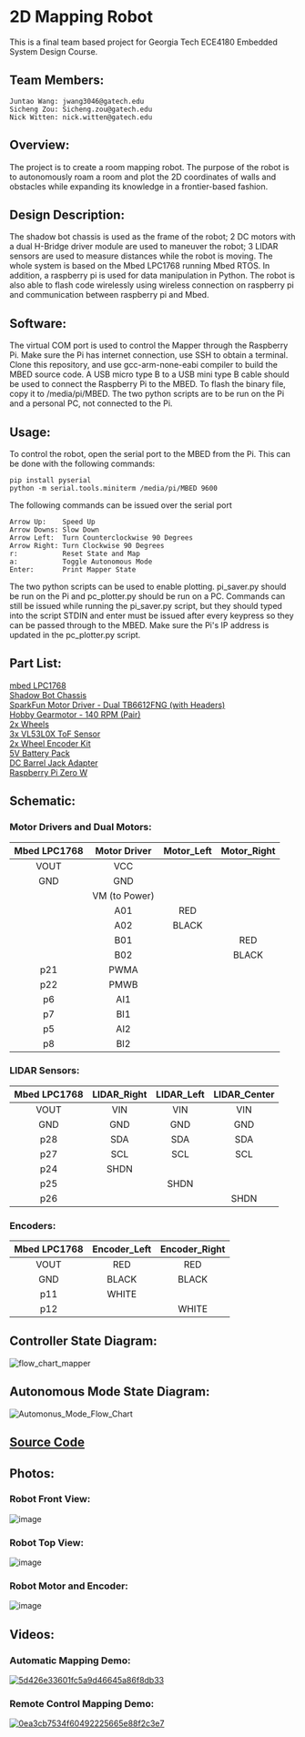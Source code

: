 # 2D Mapping Robot

This is a final team based project for Georgia Tech ECE4180 Embedded System Design Course.

## Team Members:

    Juntao Wang: jwang3046@gatech.edu
    Sicheng Zou: Sicheng.zou@gatech.edu
    Nick Witten: nick.witten@gatech.edu
    
## Overview:

The project is to create a room mapping robot. The purpose of the robot is to autonomously roam a room and plot the 2D coordinates of walls and obstacles while expanding its knowledge in a frontier-based fashion.

## Design Description:

The shadow bot chassis is used as the frame of the robot; 2 DC motors with a dual H-Bridge driver module are used to maneuver the robot; 3 LIDAR sensors are used to measure distances while the robot is moving. The whole system is based on the Mbed LPC1768 running Mbed RTOS. In addition, a raspberry pi is used for data manipulation in Python. The robot is also able to flash code wirelessly using wireless connection on raspberry pi and communication between raspberry pi and Mbed. 

## Software:

The virtual COM port is used to control the Mapper through the Raspberry Pi.  Make sure the Pi has internet connection, use SSH to obtain a terminal.  Clone this repository, and use gcc-arm-none-eabi compiler to build the MBED source code.  A USB micro type B to a USB mini type B cable should be used to connect the Raspberry Pi to the MBED.  To flash the binary file, copy it to /media/pi/MBED.  The two python scripts are to be run on the Pi and a personal PC, not connected to the Pi.

## Usage:

To control the robot, open the serial port to the MBED from the Pi.  This can be done with the following commands:

    pip install pyserial
    python -m serial.tools.miniterm /media/pi/MBED 9600

The following commands can be issued over the serial port

    Arrow Up:    Speed Up
    Arrow Downs: Slow Down
    Arrow Left:  Turn Counterclockwise 90 Degrees
    Arrow Right: Turn Clockwise 90 Degrees
    r:           Reset State and Map
    a:           Toggle Autonomous Mode
    Enter:       Print Mapper State
    
The two python scripts can be used to enable plotting.  pi_saver.py should be run on the Pi and pc_plotter.py should be run on a PC.  Commands
can still be issued while running the pi_saver.py script, but they should typed into the script STDIN and enter must be issued after every
keypress so they can be passed through to the MBED.  Make sure the Pi's IP address is updated in the pc_plotter.py script.

## Part List:

   [mbed LPC1768](https://www.sparkfun.com/products/9564)  
   [Shadow Bot Chassis](https://www.sparkfun.com/products/13301)  
   [SparkFun Motor Driver - Dual TB6612FNG (with Headers)](https://www.sparkfun.com/products/14450)  
   [Hobby Gearmotor - 140 RPM (Pair)](https://www.sparkfun.com/products/13302)  
   [2x Wheels](https://www.sparkfun.com/products/13259)  
   [3x VL53L0X ToF Sensor](https://www.adafruit.com/product/3317)  
   [2x Wheel Encoder Kit ](https://www.sparkfun.com/products/12629)  
   [5V Battery Pack](https://www.sparkfun.com/products/9835)  
   [DC Barrel Jack Adapter](https://www.sparkfun.com/products/10811)  
   [Raspberry Pi Zero W](https://www.sparkfun.com/products/14277)  
    
## Schematic:

### Motor Drivers and Dual Motors:

   | Mbed LPC1768  | Motor Driver |  Motor_Left | Motor_Right |
   | :---: | :---: | :---: | :---: |
   | VOUT         |  VCC |
   | GND          |  GND |
   |              | VM (to Power) |
   |            |  A01     |       RED |
   |            |   A02     |       BLACK |
   |            |   B01      |          |       RED |
   |            |    B02      |          |       BLACK |
   | p21        |    PWMA |
   | p22        |    PMWB |
   | p6         |    AI1  |
   | p7         |    BI1  |
   | p5         |    AI2  |
   | p8         |    BI2  |

### LIDAR Sensors:

   | Mbed LPC1768 | LIDAR_Right  | LIDAR_Left  | LIDAR_Center |
   | :---: | :---: | :---: | :---: |
   | VOUT         | VIN          | VIN          | VIN |
   | GND          |  GND         |  GND        |  GND |
   | p28          |  SDA         |  SDA        |  SDA|
   | p27          |  SCL       |    SCL       |   SCL|
   | p24          |  SHDN      |
   | p25          |             |   SHDN |
   | p26          |             |            | SHDN |

### Encoders:

   | Mbed LPC1768 |   Encoder_Left |  Encoder_Right |
   | :---: | :---: | :---: |
   | VOUT      |     RED         |   RED |
   | GND        |    BLACK       |   BLACK |
   | p11        |    WHITE |
   | p12         | |                  WHITE |

## Controller State Diagram:
![flow_chart_mapper](https://user-images.githubusercontent.com/64867842/166290131-8ed56b9a-3980-4f2d-981d-875d3332afb2.jpg)

## Autonomous Mode State Diagram:
![Automonus_Mode_Flow_Chart](https://user-images.githubusercontent.com/64867842/166316527-de09a802-df6c-48b6-8c22-c4eb831cb8b8.jpg)

## [Source Code](https://github.com/Ericjuntao/4180_team_project_2D_mapping_bot/tree/main/src)

## Photos:
### Robot Front View:

![image](https://user-images.githubusercontent.com/103451305/166268167-431d8e7a-00c7-478a-a439-cd10e1d252b3.jpeg)

### Robot Top View:

![image](https://user-images.githubusercontent.com/103451305/166268255-cac2833a-e02a-4056-81dd-a8b20729ecb8.jpeg)

### Robot Motor and Encoder:
![image](https://user-images.githubusercontent.com/103451305/166268281-64000073-e4c9-41c7-bfc8-bb1114eec288.jpeg)

## Videos:

### Automatic Mapping Demo:
[![5d426e33601fc5a9d46645a86f8db33](https://user-images.githubusercontent.com/64867842/166330112-a8ef231e-3e2b-4b0d-a220-d8afc62608e4.png)](https://www.youtube.com/watch?v=H9ovxw3yx7E&ab_channel=ZouSicheng)

### Remote Control Mapping Demo:
[![0ea3cb7534f60492225665e88f2c3e7](https://user-images.githubusercontent.com/64867842/166330598-6b51ec51-b8f4-447f-ba78-00ca33d45f72.png)](https://www.youtube.com/watch?v=4T7IN5BH2GQ&ab_channel=ZouSicheng)





